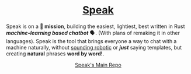 <h1 align=center><a href="https://github.com/SpeakML">Speak</a></h1>

Speak is on a <b>🚀 mission</b>, building the easiest, lightiest, best written in Rust <b><i>machine-learning based chatbot</b></i> 🗣️. (With plans of remaking it in other languages). Speak is the tool that brings everyone a way to chat with a machine naturally, without <a href="https://youtu.be/sFZjqVnWBhc">sounding robotic</a> or ***just*** saying templates, but creating **natural** phrases **word by word!**.

<div align=center>
<a href="https://github.com/SpeakML/Speak">Speak's Main Repo
</div>
